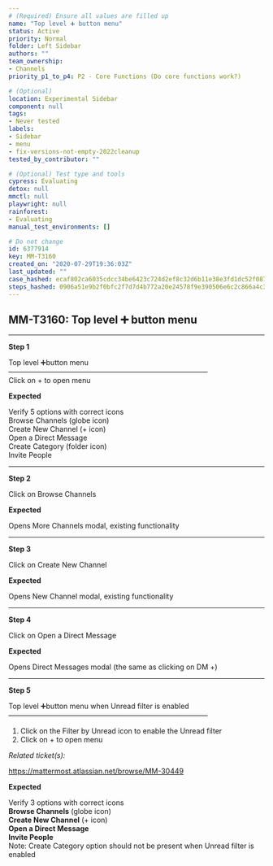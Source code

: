 ```yaml
---
# (Required) Ensure all values are filled up
name: "Top level ➕ button menu"
status: Active
priority: Normal
folder: Left Sidebar
authors: ""
team_ownership: 
- Channels
priority_p1_to_p4: P2 - Core Functions (Do core functions work?)

# (Optional)
location: Experimental Sidebar
component: null
tags:
- Never tested
labels: 
- Sidebar
- menu
- fix-versions-not-empty-2022cleanup
tested_by_contributor: ""

# (Optional) Test type and tools
cypress: Evaluating
detox: null
mmctl: null
playwright: null
rainforest: 
- Evaluating
manual_test_environments: []

# Do not change
id: 6377914
key: MM-T3160
created_on: "2020-07-29T19:36:03Z"
last_updated: ""
case_hashed: ecaf802ca6035cdcc34be6423c724d2ef8c32d6b11e38e3fd1dc52f087eb06ddd7e81deaa3e62a2244851c130f08143e
steps_hashed: 0906a51e9b2f0bfc2f7d7d4b772a20e24578f9e390506e6c2c866a4c315ccffb94c73b9fbc3b2c9d574ebf2b4aaafe32
---
```


<!-- (Auto-generated) Based on frontmatter's "key" and "name" -->

## MM-T3160: Top level ➕ button menu

---

**Step 1**

Top level ➕button menu\
————————————————————————————\
Click on + to open menu

**Expected**

Verify 5 options with correct icons\
Browse Channels (globe icon)\
Create New Channel (+ icon)\
Open a Direct Message\
Create Category (folder icon)\
Invite People

---

**Step 2**

Click on Browse Channels

**Expected**

Opens More Channels modal, existing functionality

---

**Step 3**

Click on Create New Channel

**Expected**

Opens New Channel modal, existing functionality

---

**Step 4**

Click on Open a Direct Message

**Expected**

Opens Direct Messages modal (the same as clicking on DM +)

---

**Step 5**

Top level ➕button menu when Unread filter is enabled\
————————————————————————————

1. Click on the Filter by Unread icon to enable the Unread filter
2. Click on + to open menu

_Related ticket(s):_

<https://mattermost.atlassian.net/browse/MM-30449>

**Expected**

Verify 3 options with correct icons\
**Browse Channels** (globe icon)\
**Create New Channel** (+ icon)\
**Open a Direct Message**\
**Invite People**\
Note: Create Category option should not be present when Unread filter is enabled
